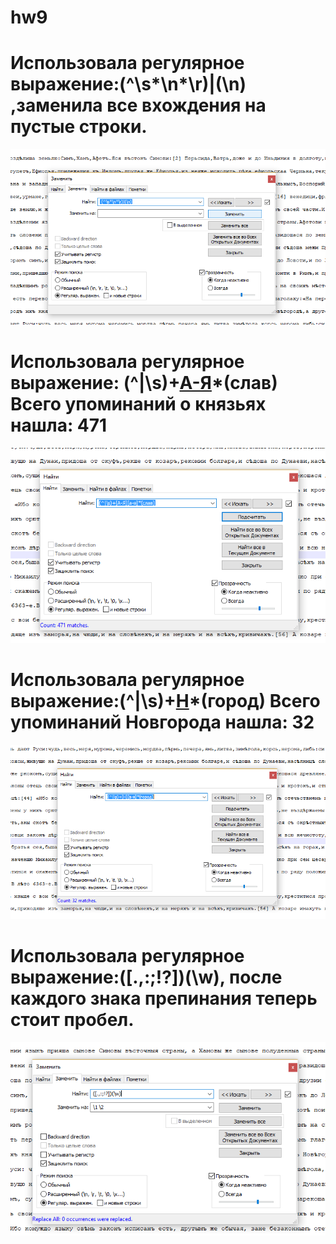 # hw9
# Использовала регулярное выражение:(^\s*\n*\r)|(\n)  ,заменила все вхождения на  пустые строки.
![Фото](https://github.com/msgvozdeva/hw9/blob/master/2018-06-01%20(3).png)
# Использовала регулярное выражение: (^|\s)+[А-Я](а-я)*(слав)  Всего упоминаний о князьях нашла: 471
![Фото](https://github.com/msgvozdeva/hw9/blob/master/2018-06-01%20(1).png)
# Использовала регулярное выражение:(^|\s)+[Н](а-я)*(город)  Всего упоминаний Новгорода нашла: 32
![Фото](https://github.com/msgvozdeva/hw9/blob/master/2018-06-01%20(2).png)
# Использовала регулярное выражение:([.,:;!?])(\w), после каждого знака препинания теперь стоит пробел.
![Фото](https://github.com/msgvozdeva/hw9/blob/master/2018-06-01%20(7).png)
